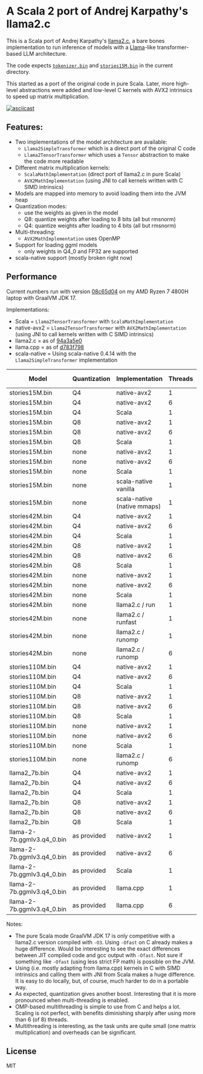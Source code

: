 # A Scala 2 port of Andrej Karpathy's llama2.c

This is a Scala port of Andrej Karpathy's [llama2.c](https://github.com/karpathy/llama2.c), a bare bones implementation
to run inference of models with a [Llama](https://arxiv.org/pdf/2302.13971.pdf)-like transformer-based LLM architecture.

The code expects [`tokenizer.bin`](https://github.com/karpathy/llama2.c/raw/master/tokenizer.bin) and [`stories15M.bin`](https://huggingface.co/karpathy/tinyllamas/resolve/main/stories15M.bin) in the current directory.

This started as a port of the original code in pure Scala. Later, more high-level abstractions were
added and low-level C kernels with AVX2 intrinsics to speed up matrix multiplication.

[![asciicast](https://asciinema.org/a/h7dJq7SOkmlCHmgI3DLRQBp58.svg)](https://asciinema.org/a/h7dJq7SOkmlCHmgI3DLRQBp58)

## Features:
 * Two implementations of the model architecture are available:
   * `Llama2SimpleTransformer` which is a direct port of the original C code
   * `Llama2TensorTransformer` which uses a `Tensor` abstraction to make the code more readable
 * Different matrix multiplication kernels:
   * `ScalaMathImplementation` (direct port of llama2.c in pure Scala)
   * `AVX2MathImplementation` (using JNI to call kernels written with C SIMD intrinsics)
 * Models are mapped into memory to avoid loading them into the JVM heap
 * Quantization modes:
   * use the weights as given in the model
   * Q8: quantize weights after loading to 8 bits (all but rmsnorm)
   * Q4: quantize weights after loading to 4 bits (all but rmsnorm)
 * Multi-threading:
   * `AVX2MathImplementation` uses OpenMP
 * Support for loading ggml models
   * only weights in Q4_0 and FP32 are supported
 * scala-native support (mostly broken right now)

## Performance

Current numbers run with version [08c65d04](https://github.com/jrudolph/llama2.scala/tree/08c65d04c0a3a4345510db289779e3243bcf7ff9) on my AMD Ryzen 7 4800H laptop with GraalVM JDK 17.

Implementations:
 * Scala = `Llama2TensorTransformer` with `ScalaMathImplementation`
 * native-avx2 = `Llama2TensorTransformer` with `AVX2MathImplementation` (using JNI to call kernels written with C SIMD intrinsics)
 * llama2.c = as of [94a3a5e0](https://github.com/karpathy/llama2.c/tree/94a3a5e0a5f63f06ffbfa7ec5452553eedafc215)
 * llama.cpp = as of [d783f798](https://github.com/ggerganov/llama.cpp/tree/d783f7982e0e823a2626a9956359c0d36c1a7e21)
 * scala-native = Using scala-native 0.4.14 with the `Llama2SimpleTransformer` implementation

| Model                      | Quantization | Implementation              | Threads | tok / s |
|----------------------------|--------------|-----------------------------|---------|---------|
| stories15M.bin             | Q4           | native-avx2                 | 1       | 494     |
| stories15M.bin             | Q4           | native-avx2                 | 6       | 931     |
| stories15M.bin             | Q4           | Scala                       | 1       | 65      |
| stories15M.bin             | Q8           | native-avx2                 | 1       | 533     |
| stories15M.bin             | Q8           | native-avx2                 | 6       | 800     |
| stories15M.bin             | Q8           | Scala                       | 1       | 57      |
| stories15M.bin             | none         | native-avx2                 | 1       | 374     |
| stories15M.bin             | none         | native-avx2                 | 6       | 677     |
| stories15M.bin             | none         | Scala                       | 1       | 66      |
| stories15M.bin             | none         | scala-native vanilla        | 1       | 14      |
| stories15M.bin             | none         | scala-native (native mmaps) | 1       | 50      |
| stories42M.bin             | Q4           | native-avx2                 | 1       | 223     |
| stories42M.bin             | Q4           | native-avx2                 | 6       | 497     |
| stories42M.bin             | Q4           | Scala                       | 1       | 24      |
| stories42M.bin             | Q8           | native-avx2                 | 1       | 229     |
| stories42M.bin             | Q8           | native-avx2                 | 6       | 407     |
| stories42M.bin             | Q8           | Scala                       | 1       | 22      |
| stories42M.bin             | none         | native-avx2                 | 1       | 137     |
| stories42M.bin             | none         | native-avx2                 | 6       | 243     |
| stories42M.bin             | none         | Scala                       | 1       | 24      |
| stories42M.bin             | none         | llama2.c / run              | 1       | 21      |
| stories42M.bin             | none         | llama2.c / runfast          | 1       | 69      |
| stories42M.bin             | none         | llama2.c / runomp           | 1       | 98      |
| stories42M.bin             | none         | llama2.c / runomp           | 6       | 195     |
| stories110M.bin            | Q4           | native-avx2                 | 1       | 95      |
| stories110M.bin            | Q4           | native-avx2                 | 6       | 239     |
| stories110M.bin            | Q4           | Scala                       | 1       | 9.6     |
| stories110M.bin            | Q8           | native-avx2                 | 1       | 99      |
| stories110M.bin            | Q8           | native-avx2                 | 6       | 183     |
| stories110M.bin            | Q8           | Scala                       | 1       | 8.4     |
| stories110M.bin            | none         | native-avx2                 | 1       | 50      |
| stories110M.bin            | none         | native-avx2                 | 6       | 85      |
| stories110M.bin            | none         | Scala                       | 1       | 8.9     |
| stories110M.bin            | none         | llama2.c / runomp           | 6       | 77      |
| llama2_7b.bin              | Q4           | native-avx2                 | 1       | 2.0     |
| llama2_7b.bin              | Q4           | native-avx2                 | 6       | 6.5     |
| llama2_7b.bin              | Q4           | Scala                       | 1       | 0.16    |
| llama2_7b.bin              | Q8           | native-avx2                 | 1       | 1.9     |
| llama2_7b.bin              | Q8           | native-avx2                 | 6       | 4.46    |
| llama2_7b.bin              | Q8           | Scala                       | 1       | 0.14    |
| llama-2-7b.ggmlv3.q4_0.bin | as provided  | native-avx2                 | 1       | 1.66    |
| llama-2-7b.ggmlv3.q4_0.bin | as provided  | native-avx2                 | 6       | 6.71    |
| llama-2-7b.ggmlv3.q4_0.bin | as provided  | Scala                       | 1       | 0.13    |
| llama-2-7b.ggmlv3.q4_0.bin | as provided  | llama.cpp                   | 1       | 2.0     |
| llama-2-7b.ggmlv3.q4_0.bin | as provided  | llama.cpp                   | 6       | 8.1     |



Notes:
 * The pure Scala mode GraalVM JDK 17 is only competitive with a llama2.c version compiled with `-O3`.
   Using `-Ofast` on C already makes a huge difference. Would be interesting to see the exact differences
   between JIT compiled code and gcc output with `-Ofast`. Not sure if something like `-Ofast` (using less strict
   FP math) is possible on the JVM.
 * Using (i.e. mostly adapting from llama.cpp) kernels in C with SIMD intrinsics and calling them with JNI
   from Scala makes a huge difference. It is easy to do locally, but, of course, much harder to do in a
   portable way.
 * As expected, quantization gives another boost. Interesting that it is more pronounced when multi-threading
   is enabled.
 * OMP-based multithreading is simple to use from C and helps a lot. Scaling is not perfect, with benefits diminishing
   sharply after using more than 6 (of 8) threads.
 * Multithreading is interesting, as the task units are quite small (one matrix multiplication) and overheads can be
   significant.

## License

MIT
